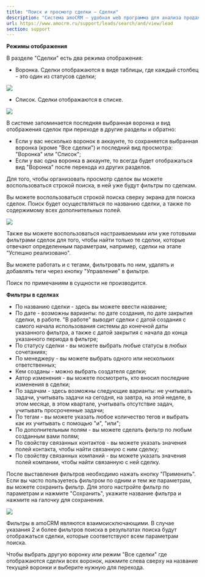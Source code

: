 ```yaml
---
title: "Поиск и просмотр сделки — Сделки"
description: "Система amoCRM – удобная web программа для анализа продаж, доступная в режиме online из любой точки мира! Подробности узнавайте по указанным на сайте телефонам в Москве."
url: https://www.amocrm.ru/support/leads/search/and/view/lead
section: support
---
```


**Режимы отображения**

В разделе "Сделки" есть два режима отображения:

- Воронка. Сделки отображаются в виде таблицы, где каждый столбец - это один из статусов сделки;

![](/uploads/2019/06/filters_leads_1.png)

- Список. Сделки отображаются в списке.

![](/uploads/2019/06/filters_leads_2.png)

В системе запоминается последняя выбранная воронка и вид отображения сделок при переходе в другие разделы и обратно:

- Если у вас несколько воронок в аккаунте, то сохраняется выбранная воронка (кроме "Все сделки") и последний вид просмотра: "Воронка" или "Список";
- Если у вас одна воронка в аккаунте, то всегда будет отображаться вид "Воронка" после перехода из других разделов.

Для того, чтобы организовать просмотр сделок вы можете воспользоваться строкой поиска, в ней уже будут фильтры по сделкам.

Вы можете воспользоваться строкой поиска сверху экрана для поиска сделок. Поиск будет осуществляться по названию сделки, а также по содержимому всех дополнительных полей.

![](/uploads/2019/06/search_and_view_lead_1.png)

Также вы можете воспользоваться настраиваемыми или уже готовыми фильтрами сделок для того, чтобы найти только те сделки, которые отвечают определенным параметрам, например, сделки на этапе "Успешно реализовано".

Вы можете работать и с тегами, фильтровать по ним, удалять и добавлять теги через кнопку "Управление" в фильтре.

Поиск по примечаниям в сущности не производится.

**Фильтры в сделках**

- По названию сделки - здесь вы можете ввести название;
- По дате - возможны варианты: по дате создания, по дате закрытия сделки, в работе. "В работе" выводит сделки с датой создания с самого начала использования системы до конечной даты указанного фильтра, а также с датой закрытия с начала до конца указанного периода в фильтре;
- По статусу сделки - вы можете выбрать любые статусы в любых сочетаниях;
- По менеджеру - вы можете выбрать одного или нескольких ответственных;
- Кем созданы - можно выбрать создателя cделки;
- Автор изменения - вы можете посмотреть, кто вносил последние изменения в сделки;
- По задачам - здесь возможны следующие варианты: не учитывать задачи, учитывать задачи на сегодня, на завтра, на этой неделе, в этом месяце, в этом квартале, учитывать отсутствие задач, учитывать просроченные задачи;
- По тегам - вы можете указать любое количество тегов и выбрать как их учитывать с помощью "и", "или";
- По дополнительным полям - вы можете сделать фильтр по любым созданным вами полям;
- По свойству связанных контактов - вы можете указать значения полей контакта, чтобы найти связанную с ним сделку;
- По свойству связанных компаний - вы можете указать значения полей компании, чтобы найти связанную с ней сделку.

После выставления фильтров необходимо нажать кнопку "Применить". Если вы часто пользуетесь фильтром по одним и тем же параметрам, вы можете сохранить фильтр. Для этого настройте фильтр по параметрам и нажмите "Сохранить", укажите название фильтра и нажмите на галочку для сохранения.

![](/uploads/2019/06/search_and_view_lead1.png)

Фильтры в amoCRM являются взаимоисключающими. В случае указания 2 и более фильтров поиска в результатах поиска будут отображаться сделки, которые соответствуют всем параметрам поиска.

Чтобы выбрать другую воронку или режим "Все сделки" где отображаются сделки всех воронок, нажмите слева сверху на название текущей воронки и выберите нужную для перехода.
